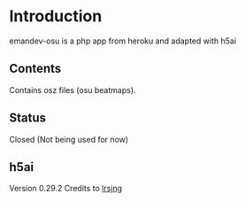 # Introduction
emandev-osu is a php app from heroku and adapted with h5ai

## Contents
Contains osz files (osu beatmaps).

## Status
Closed (Not being used for now)

## h5ai
Version 0.29.2
Credits to [lrsjng](https://larsjung.de/h5ai/)
